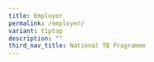 ```yaml
---
title: Employer
permalink: /employer/
variant: tiptap
description: ""
third_nav_title: National TB Programme
---
```

